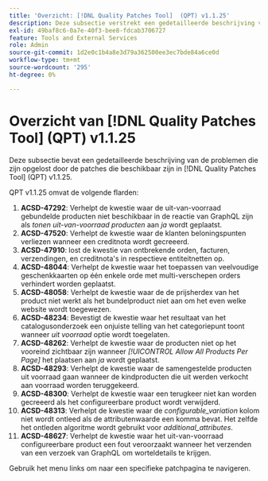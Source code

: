 ```yaml
---
title: 'Overzicht: [!DNL Quality Patches Tool]  (QPT) v1.1.25'
description: Deze subsectie verstrekt een gedetailleerde beschrijving van de kwesties die door de flarden beschikbaar in  [!DNL Quality Patches Tool]  (QPT) v1.1.25 worden opgelost.
exl-id: 49baf8c6-0a7e-40f3-bee8-fdcab3706727
feature: Tools and External Services
role: Admin
source-git-commit: 1d2e0c1b4a8e3d79a362500ee3ec7bde84a6ce0d
workflow-type: tm+mt
source-wordcount: '295'
ht-degree: 0%

---
```


# Overzicht van [!DNL Quality Patches Tool] (QPT) v1.1.25

Deze subsectie bevat een gedetailleerde beschrijving van de problemen die zijn opgelost door de patches die beschikbaar zijn in [!DNL Quality Patches Tool] (QPT) v1.1.25.

QPT v1.1.25 omvat de volgende flarden:

1. **ACSD-47292**: Verhelpt de kwestie waar de uit-van-voorraad gebundelde producten niet beschikbaar in de reactie van GraphQL zijn als *tonen uit-van-voorraad producten* aan *ja* wordt geplaatst.
1. **ACSD-47520**: Verhelpt de kwestie waar de klanten beloningspunten verliezen wanneer een creditnota wordt gecreeerd.
1. **ACSD-47910**: lost de kwestie van ontbrekende orden, facturen, verzendingen, en creditnota&#39;s in respectieve entiteitnetten op.
1. **ACSD-48044**: Verhelpt de kwestie waar het toepassen van veelvoudige geschenkkaarten op één enkele orde met multi-verschepen orders verhindert worden geplaatst.
1. **ACSD-48058**: Verhelpt de kwestie waar de de prijsherdex van het product niet werkt als het bundelproduct niet aan om het even welke website wordt toegewezen.
1. **ACSD-48234**: Bevestigt de kwestie waar het resultaat van het catalogusonderzoek een onjuiste telling van het categoriepunt toont wanneer *uit voorraad* optie wordt toegelaten.
1. **ACSD-48262**: Verhelpt de kwestie waar de producten niet op het vooreind zichtbaar zijn wanneer *[!UICONTROL Allow All Products Per Page]* het plaatsen aan *ja* wordt geplaatst.
1. **ACSD-48293**: Verhelpt de kwestie waar de samengestelde producten uit voorraad gaan wanneer de kindproducten die uit werden verkocht aan voorraad worden teruggekeerd.
1. **ACSD-48300**: Verhelpt de kwestie waar een terugkeer niet kan worden gecreeerd als het configureerbare product wordt verwijderd.
1. **ACSD-48313**: Verhelpt de kwestie waar de *configurable_variation* kolom niet wordt ontleed als de attributenwaarde een komma bevat. Het zelfde het ontleden algoritme wordt gebruikt voor *additional_attributes*.
1. **ACSD-48627**: Verhelpt de kwestie waar het uit-van-voorraad configureerbare product een fout veroorzaakt wanneer het verzenden van een verzoek van GraphQL om worteldetails te krijgen.

Gebruik het menu links om naar een specifieke patchpagina te navigeren.
